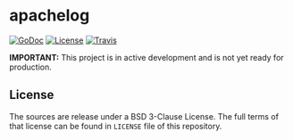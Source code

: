 # apachelog

[![GoDoc](https://godoc.org/github.com/e-XpertSolutions/go-apachelog/apachelog?status.png)](http://godoc.org/github.com/e-XpertSolutions/go-apachelog/apachelog)
[![License](https://img.shields.io/badge/license-BSD%203--Clause-yellow.svg?style=flat)](https://github.com/e-XpertSolutions/go-apachelog/blob/master/LICENSE)
[![Travis](https://travis-ci.org/e-XpertSolutions/go-apachelog.svg?branch=master)](https://travis-ci.org/e-XpertSolutions/go-apachelog.svg)

**IMPORTANT:** This project is in active development and is not yet ready for production.


## License

The sources are release under a BSD 3-Clause License. The full terms of that
license can be found in `LICENSE` file of this repository.
